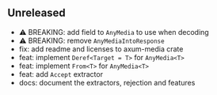 
## Unreleased

* ⚠️ BREAKING: add field to `AnyMedia` to use when decoding
* ⚠️ BREAKING: remove `AnyMediaIntoResponse`
* fix: add readme and licenses to axum-media crate
* feat: implement `Deref<Target = T>` for `AnyMedia<T>`
* feat: implement `From<T>` for `AnyMedia<T>`
* feat: add `Accept` extractor
* docs: document the extractors, rejection and features
